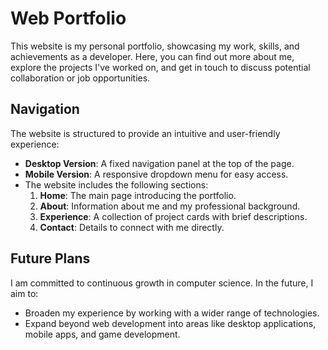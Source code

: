 # Web Portfolio

This website is my personal portfolio, showcasing my work, skills, and achievements as a developer. Here, you can find out more about me, explore the projects I've worked on, and get in touch to discuss potential collaboration or job opportunities.

## Navigation

The website is structured to provide an intuitive and user-friendly experience:
- **Desktop Version**: A fixed navigation panel at the top of the page.  
- **Mobile Version**: A responsive dropdown menu for easy access.  
- The website includes the following sections:  
  1. **Home**: The main page introducing the portfolio.  
  2. **About**: Information about me and my professional background.  
  3. **Experience**: A collection of project cards with brief descriptions.  
  4. **Contact**: Details to connect with me directly.

## Future Plans

I am committed to continuous growth in computer science. In the future, I aim to:  
- Broaden my experience by working with a wider range of technologies.  
- Expand beyond web development into areas like desktop applications, mobile apps, and game development.

